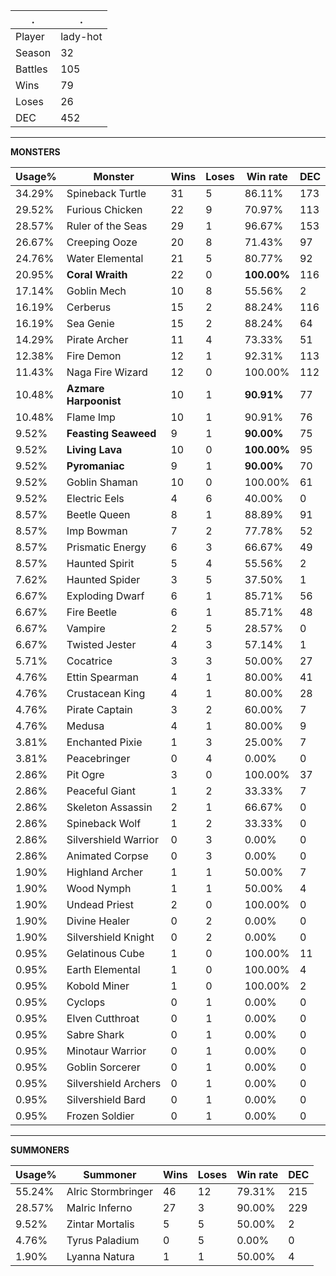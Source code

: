 .|.
|-|-
Player|lady-hot
Season|32
Battles|105
Wins|79
Loses|26
DEC|452

---
**MONSTERS**

Usage%|Monster|Wins|Loses|Win rate|DEC|
-|-|-|-|-|-|
34.29%|Spineback Turtle|31|5|86.11%|173|
29.52%|Furious Chicken|22|9|70.97%|113|
28.57%|Ruler of the Seas|29|1|96.67%|153|
26.67%|Creeping Ooze|20|8|71.43%|97|
24.76%|Water Elemental|21|5|80.77%|92|
20.95%|**Coral Wraith**|22|0|**100.00%**|116|
17.14%|Goblin Mech|10|8|55.56%|2|
16.19%|Cerberus|15|2|88.24%|116|
16.19%|Sea Genie|15|2|88.24%|64|
14.29%|Pirate Archer|11|4|73.33%|51|
12.38%|Fire Demon|12|1|92.31%|113|
11.43%|Naga Fire Wizard|12|0|100.00%|112|
10.48%|**Azmare Harpoonist**|10|1|**90.91%**|77|
10.48%|Flame Imp|10|1|90.91%|76|
9.52%|**Feasting Seaweed**|9|1|**90.00%**|75|
9.52%|**Living Lava**|10|0|**100.00%**|95|
9.52%|**Pyromaniac**|9|1|**90.00%**|70|
9.52%|Goblin Shaman|10|0|100.00%|61|
9.52%|Electric Eels|4|6|40.00%|0|
8.57%|Beetle Queen|8|1|88.89%|91|
8.57%|Imp Bowman|7|2|77.78%|52|
8.57%|Prismatic Energy|6|3|66.67%|49|
8.57%|Haunted Spirit|5|4|55.56%|2|
7.62%|Haunted Spider|3|5|37.50%|1|
6.67%|Exploding Dwarf|6|1|85.71%|56|
6.67%|Fire Beetle|6|1|85.71%|48|
6.67%|Vampire|2|5|28.57%|0|
6.67%|Twisted Jester|4|3|57.14%|1|
5.71%|Cocatrice|3|3|50.00%|27|
4.76%|Ettin Spearman|4|1|80.00%|41|
4.76%|Crustacean King|4|1|80.00%|28|
4.76%|Pirate Captain|3|2|60.00%|7|
4.76%|Medusa|4|1|80.00%|9|
3.81%|Enchanted Pixie|1|3|25.00%|7|
3.81%|Peacebringer|0|4|0.00%|0|
2.86%|Pit Ogre|3|0|100.00%|37|
2.86%|Peaceful Giant|1|2|33.33%|7|
2.86%|Skeleton Assassin|2|1|66.67%|0|
2.86%|Spineback Wolf|1|2|33.33%|0|
2.86%|Silvershield Warrior|0|3|0.00%|0|
2.86%|Animated Corpse|0|3|0.00%|0|
1.90%|Highland Archer|1|1|50.00%|7|
1.90%|Wood Nymph|1|1|50.00%|4|
1.90%|Undead Priest|2|0|100.00%|0|
1.90%|Divine Healer|0|2|0.00%|0|
1.90%|Silvershield Knight|0|2|0.00%|0|
0.95%|Gelatinous Cube|1|0|100.00%|11|
0.95%|Earth Elemental|1|0|100.00%|4|
0.95%|Kobold Miner|1|0|100.00%|2|
0.95%|Cyclops|0|1|0.00%|0|
0.95%|Elven Cutthroat|0|1|0.00%|0|
0.95%|Sabre Shark|0|1|0.00%|0|
0.95%|Minotaur Warrior|0|1|0.00%|0|
0.95%|Goblin Sorcerer|0|1|0.00%|0|
0.95%|Silvershield Archers|0|1|0.00%|0|
0.95%|Silvershield Bard|0|1|0.00%|0|
0.95%|Frozen Soldier|0|1|0.00%|0|

---
**SUMMONERS**

Usage%|Summoner|Wins|Loses|Win rate|DEC|
-|-|-|-|-|-|
55.24%|Alric Stormbringer|46|12|79.31%|215|
28.57%|Malric Inferno|27|3|90.00%|229|
9.52%|Zintar Mortalis|5|5|50.00%|2|
4.76%|Tyrus Paladium|0|5|0.00%|0|
1.90%|Lyanna Natura|1|1|50.00%|4|
